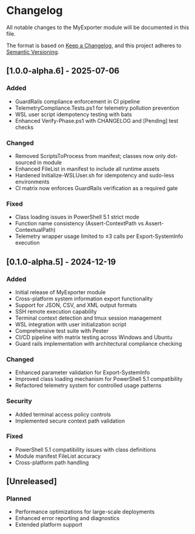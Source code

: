 # Changelog

All notable changes to the MyExporter module will be documented in this file.

The format is based on [Keep a Changelog](https://keepachangelog.com/en/1.0.0/),
and this project adheres to [Semantic Versioning](https://semver.org/spec/v2.0.0.html).

## [1.0.0-alpha.6] - 2025-07-06

### Added
- GuardRails compliance enforcement in CI pipeline
- TelemetryCompliance.Tests.ps1 for telemetry pollution prevention
- WSL user script idempotency testing with bats
- Enhanced Verify-Phase.ps1 with CHANGELOG and [Pending] test checks

### Changed
- Removed ScriptsToProcess from manifest; classes now only dot-sourced in module
- Enhanced FileList in manifest to include all runtime assets
- Hardened Initialize-WSLUser.sh for idempotency and sudo-less environments
- CI matrix now enforces GuardRails verification as a required gate

### Fixed
- Class loading issues in PowerShell 5.1 strict mode
- Function name consistency (Assert-ContextPath vs Assert-ContextualPath)
- Telemetry wrapper usage limited to ≤3 calls per Export-SystemInfo execution

## [0.1.0-alpha.5] - 2024-12-19

### Added
- Initial release of MyExporter module
- Cross-platform system information export functionality
- Support for JSON, CSV, and XML output formats
- SSH remote execution capability
- Terminal context detection and tmux session management
- WSL integration with user initialization script
- Comprehensive test suite with Pester
- CI/CD pipeline with matrix testing across Windows and Ubuntu
- Guard rails implementation with architectural compliance checking

### Changed
- Enhanced parameter validation for Export-SystemInfo
- Improved class loading mechanism for PowerShell 5.1 compatibility
- Refactored telemetry system for controlled usage patterns

### Security
- Added terminal access policy controls
- Implemented secure context path validation

### Fixed
- PowerShell 5.1 compatibility issues with class definitions
- Module manifest FileList accuracy
- Cross-platform path handling

## [Unreleased]

### Planned
- Performance optimizations for large-scale deployments
- Enhanced error reporting and diagnostics
- Extended platform support
